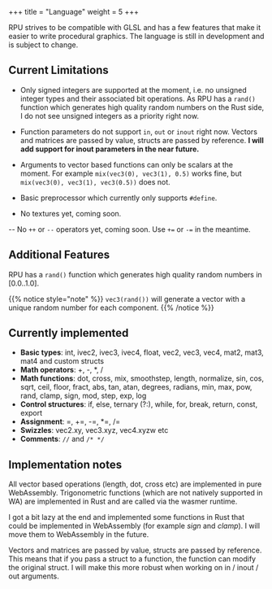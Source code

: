 +++
title = "Language"
weight = 5
+++

RPU strives to be compatible with GLSL and has a few features that make it easier to write procedural graphics. The language is still in development and is subject to change.

## Current Limitations

- Only signed integers are supported at the moment, i.e. no unsigned integer types and their associated bit operations. As RPU has a `rand()` function which generates high quality random numbers on the Rust side, I do not see unsigned integers as a priority right now.

- Function parameters do not support `in`, `out` or `inout` right now. Vectors and matrices are passed by value, structs are passed by reference. **I will add support for inout parameters in the near future.**

- Arguments to vector based functions can only be scalars at the moment. For example `mix(vec3(0), vec3(1), 0.5)` works fine, but `mix(vec3(0), vec3(1), vec3(0.5))` does not.

- Basic preprocessor which currently only supports `#define`.

- No textures yet, coming soon.

-- No `++` or `--` operators yet, coming soon. Use `+=` or `-=` in the meantime.

## Additional Features

RPU has a `rand()` function which generates high quality random numbers in [0.0..1.0].

{{% notice style="note" %}}
`vec3(rand())` will generate a vector with a unique random number for each component.
{{% /notice %}}

## Currently implemented

- **Basic types**: int, ivec2, ivec3, ivec4, float, vec2, vec3, vec4, mat2, mat3, mat4 and custom structs
- **Math operators**: +, -, \*, /
- **Math functions**: dot, cross, mix, smoothstep, length, normalize, sin, cos, sqrt, ceil, floor, fract, abs, tan, atan, degrees, radians, min, max, pow, rand, clamp, sign, mod, step, exp, log
- **Control structures**: if, else, ternary (?:), while, for, break, return, const, export
- **Assignment**: =, +=, -=, \*=, /=
- **Swizzles**: vec2.xy, vec3.xyz, vec4.xyzw etc
- **Comments**: `//` and `/* */`

## Implementation notes

All vector based operations (length, dot, cross etc) are implemented in pure WebAssembly. Trigonometric functions (which are not natively supported in WA) are implemented in Rust and are called via the wasmer runtime.

I got a bit lazy at the end and implemented some functions in Rust that could be implemented in WebAssembly (for example _sign_ and _clamp_). I will move them to WebAssembly in the future.

Vectors and matrices are passed by value, structs are passed by reference. This means that if you pass a struct to a function, the function can modify the original struct. I will make this more robust when working on in / inout / out arguments.
